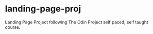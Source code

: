 # landing-page-proj
Landing Page Project following The Odin Project self paced, self taught course. 
